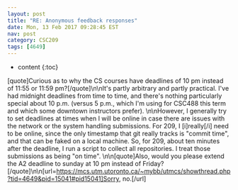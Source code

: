 ```yaml
---
layout: post
title: "RE: Anonymous feedback responses"
date: Mon, 13 Feb 2017 09:28:45 EST
nav: post
category: CSC209
tags: [4649]
---
```


* content
{:toc}

[quote]Curious as to why the CS courses have deadlines of 10 pm instead of 11:55 or 11:59 pm?[/quote]\n\nIt's partly arbitrary and partly practical. I've had midnight deadlines from time to time, and there's nothing particularly special about 10 p.m. (versus 5 p.m., which I'm using for CSC488 this term and which some downtown instructors prefer). \n\nHowever, I generally try to set deadlines at times when I will be online in case there are issues with the network or the system handling submissions. For 209, I [i]really[/i] need to be online, since the only timestamp that git really tracks is "commit time", and that can be faked on a local machine. So, for 209, about ten minutes after the deadline, I run a script to collect all repositories. I treat those submissions as being "on time". \n\n[quote]Also, would you please extend the A2 deadline to sunday at 10 pm instead of Friday?[/quote]\n\n[url=https://mcs.utm.utoronto.ca/~mybb/utmcs/showthread.php?tid=4649&pid=15041#pid15041]Sorry, no.[/url]
<!-- more -->
<p></p>

